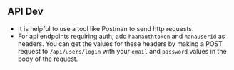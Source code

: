 ## API Dev

* It is helpful to use a tool like Postman to send http requests. 
* For api endpoints requiring auth, add `haanauthtoken` and `hanauserid` as headers. You can get the values for these headers by making a POST request to `/api/users/login` with your `email` and `password` values in the body of the request. 

